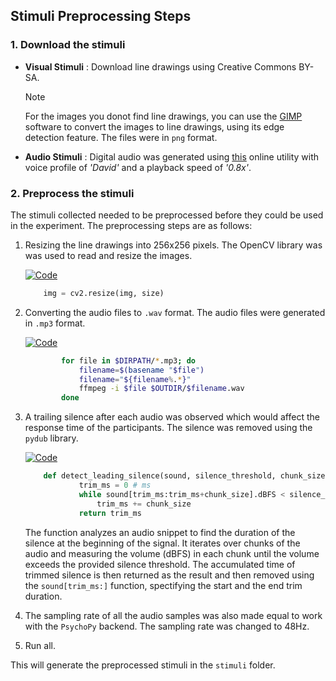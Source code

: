 ## Stimuli Preprocessing Steps

### 1. Download the stimuli

- **Visual Stimuli** : Download line drawings using Creative Commons BY-SA.
      
    > [!NOTE]  
    > For the images you donot find line drawings, you can use the [GIMP](https://www.gimp.org/) software to convert the images to line drawings, using its edge detection feature. The files were in ```png``` format.
- **Audio Stimuli** : Digital audio was generated using [this](app.acoust.io.) online utility with voice profile of _'David'_ and  a playback speed of _'0.8x'_.

### 2. Preprocess the stimuli

The stimuli collected needed to be preprocessed before they could be used in the experiment. The preprocessing steps are as follows:

1. Resizing the line drawings into 256x256 pixels. The OpenCV library was was used to read and resize the images. 

      [![Code](https://img.shields.io/badge/code-008000)](../scripts/resize_imgs.py)
      
      ```python
          img = cv2.resize(img, size)
      ```

2. Converting the audio files to ```.wav``` format. The audio files were generated in ```.mp3``` format. 

      [![Code](https://img.shields.io/badge/code-008000)](../scripts/conv_to_wav.sh)
              
      ```bash
              for file in $DIRPATH/*.mp3; do
                  filename=$(basename "$file")
                  filename="${filename%.*}"
                  ffmpeg -i $file $OUTDIR/$filename.wav
              done
      ```

3. A trailing silence after each audio was observed which would affect the response time of the participants. The silence was removed using the ```pydub``` library.

      [![Code](https://img.shields.io/badge/code-008000)](../scripts/remove_trailing_silence.py)
      
      ```python
          def detect_leading_silence(sound, silence_threshold, chunk_size=10):
                  trim_ms = 0 # ms
                  while sound[trim_ms:trim_ms+chunk_size].dBFS < silence_threshold:
                      trim_ms += chunk_size
                  return trim_ms
      ```
      The function analyzes an audio snippet to find the duration of the silence at the beginning of the signal. It iterates over chunks of the audio and measuring the volume (dBFS) in each chunk until the volume exceeds the provided silence threshold. The accumulated time of trimmed silence is then returned as the result and then removed using the ```sound[trim_ms:]``` function, spectifying the start and the end trim duration.

4. The sampling rate of all the audio samples was also made equal to work with the ```PsychoPy``` backend. The sampling rate was changed to 48Hz.

5. Run all. 

This will generate the preprocessed stimuli in the ```stimuli``` folder.

